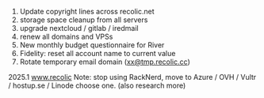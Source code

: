 1. Update copyright lines across recolic.net
2. storage space cleanup from all servers
3. upgrade nextcloud / gitlab / iredmail
4. renew all domains and VPSs
5. New monthly budget questionnaire for River
6. Fidelity: reset all account name to current value
7. Rotate temporary email domain (xx@tmp.recolic.cc)

2025.1 www.recolic Note: stop using RackNerd, move to Azure / OVH / Vultr / hostup.se / Linode choose one. (also research more)
